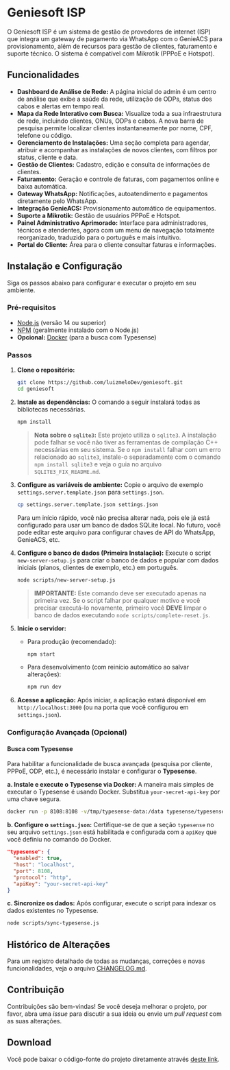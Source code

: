  # Geniesoft ISP

O Geniesoft ISP é um sistema de gestão de provedores de internet (ISP) que integra um gateway de pagamento via WhatsApp com o GenieACS para provisionamento, além de recursos para gestão de clientes, faturamento e suporte técnico. O sistema é compatível com Mikrotik (PPPoE e Hotspot).

## Funcionalidades

- **Dashboard de Análise de Rede:** A página inicial do admin é um centro de análise que exibe a saúde da rede, utilização de ODPs, status dos cabos e alertas em tempo real.
- **Mapa da Rede Interativo com Busca:** Visualize toda a sua infraestrutura de rede, incluindo clientes, ONUs, ODPs e cabos. A nova barra de pesquisa permite localizar clientes instantaneamente por nome, CPF, telefone ou código.
- **Gerenciamento de Instalações:** Uma seção completa para agendar, atribuir e acompanhar as instalações de novos clientes, com filtros por status, cliente e data.
- **Gestão de Clientes:** Cadastro, edição e consulta de informações de clientes.
- **Faturamento:** Geração e controle de faturas, com pagamentos online e baixa automática.
- **Gateway WhatsApp:** Notificações, autoatendimento e pagamentos diretamente pelo WhatsApp.
- **Integração GenieACS:** Provisionamento automático de equipamentos.
- **Suporte a Mikrotik:** Gestão de usuários PPPoE e Hotspot.
- **Painel Administrativo Aprimorado:** Interface para administradores, técnicos e atendentes, agora com um menu de navegação totalmente reorganizado, traduzido para o português e mais intuitivo.
- **Portal do Cliente:** Área para o cliente consultar faturas e informações.

## Instalação e Configuração

Siga os passos abaixo para configurar e executar o projeto em seu ambiente.

### Pré-requisitos

- [Node.js](https://nodejs.org/) (versão 14 ou superior)
- [NPM](https://www.npmjs.com/) (geralmente instalado com o Node.js)
- **Opcional:** [Docker](https://www.docker.com/) (para a busca com Typesense)

### Passos

1.  **Clone o repositório:**
    ```bash
    git clone https://github.com/luizmeloDev/geniesoft.git
    cd geniesoft
    ```

2.  **Instale as dependências:**
    O comando a seguir instalará todas as bibliotecas necessárias.
    ```bash
    npm install
    ```
    > **Nota sobre o `sqlite3`:** Este projeto utiliza o `sqlite3`. A instalação pode falhar se você não tiver as ferramentas de compilação C++ necessárias em seu sistema. Se o `npm install` falhar com um erro relacionado ao `sqlite3`, instale-o separadamente com o comando `npm install sqlite3` e veja o guia no arquivo `SQLITE3_FIX_README.md`.

3.  **Configure as variáveis de ambiente:**
    Copie o arquivo de exemplo `settings.server.template.json` para `settings.json`.
    ```bash
    cp settings.server.template.json settings.json
    ```
    Para um início rápido, você não precisa alterar nada, pois ele já está configurado para usar um banco de dados SQLite local. No futuro, você pode editar este arquivo para configurar chaves de API do WhatsApp, GenieACS, etc.

4.  **Configure o banco de dados (Primeira Instalação):**
    Execute o script `new-server-setup.js` para criar o banco de dados e popular com dados iniciais (planos, clientes de exemplo, etc.) em português.
    ```bash
    node scripts/new-server-setup.js
    ```
    > **IMPORTANTE:** Este comando deve ser executado apenas na primeira vez. Se o script falhar por qualquer motivo e você precisar executá-lo novamente, primeiro você **DEVE** limpar o banco de dados executando `node scripts/complete-reset.js`.

5.  **Inicie o servidor:**
    - Para produção (recomendado):
      ```bash
      npm start
      ```
    - Para desenvolvimento (com reinício automático ao salvar alterações):
      ```bash
      npm run dev
      ```

6.  **Acesse a aplicação:**
    Após iniciar, a aplicação estará disponível em `http://localhost:3000` (ou na porta que você configurou em `settings.json`).

### Configuração Avançada (Opcional)

#### Busca com Typesense

Para habilitar a funcionalidade de busca avançada (pesquisa por cliente, PPPoE, ODP, etc.), é necessário instalar e configurar o **Typesense**.

**a. Instale e execute o Typesense via Docker:**
A maneira mais simples de executar o Typesense é usando Docker. Substitua `your-secret-api-key` por uma chave segura.
```bash
docker run -p 8108:8108 -v/tmp/typesense-data:/data typesense/typesense:0.24.1 --data-dir /data --api-key=your-secret-api-key --enable-cors
```

**b. Configure o `settings.json`:**
Certifique-se de que a seção `typesense` no seu arquivo `settings.json` está habilitada e configurada com a `apiKey` que você definiu no comando do Docker.
```json
"typesense": {
  "enabled": true,
  "host": "localhost",
  "port": 8108,
  "protocol": "http",
  "apiKey": "your-secret-api-key"
}
```
**c. Sincronize os dados:**
Após configurar, execute o script para indexar os dados existentes no Typesense.
```bash
node scripts/sync-typesense.js
```

## Histórico de Alterações

Para um registro detalhado de todas as mudanças, correções e novas funcionalidades, veja o arquivo [CHANGELOG.md](CHANGELOG.md).

## Contribuição

Contribuições são bem-vindas! Se você deseja melhorar o projeto, por favor, abra uma *issue* para discutir a sua ideia ou envie um *pull request* com as suas alterações.

## Download

Você pode baixar o código-fonte do projeto diretamente através [deste link](build/archive/geniesoft-isp-source.tar.gz).
